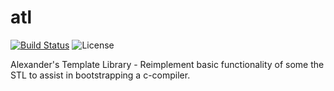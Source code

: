 # atl
[![Build Status](https://travis-ci.com/rdtscp/atl.svg?branch=master)](https://travis-ci.com/rdtscp/atl)
![License](https://img.shields.io/badge/License-MIT-brightgreen.svg)

Alexander's Template Library - Reimplement basic functionality of some the STL to assist in bootstrapping a c-compiler.

